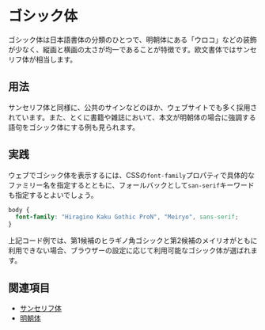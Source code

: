 # ゴシック体

ゴシック体は日本語書体の分類のひとつで、明朝体にある「ウロコ」などの装飾が少なく、縦画と横画の太さが均一であることが特徴です。欧文書体ではサンセリフ体が相当します。

## 用法

サンセリフ体と同様に、公共のサインなどのほか、ウェブサイトでも多く採用されています。また、とくに書籍や雑誌において、本文が明朝体の場合に強調する語句をゴシック体にする例も見られます。

## 実践

ウェブでゴシック体を表示するには、CSSの`font-family`プロパティで具体的なファミリー名を指定するとともに、フォールバックとして`san-serif`キーワードも指定するとよいでしょう。

```css
body {
  font-family: "Hiragino Kaku Gothic ProN", "Meiryo", sans-serif;
}
```

上記コード例では、第1候補のヒラギノ角ゴシックと第2候補のメイリオがともに利用できない場合、ブラウザーの設定に応じて利用可能なゴシック体が選ばれます。

## 関連項目

- [サンセリフ体](./sans-serif.md)
- [明朝体](./mincho.md)
